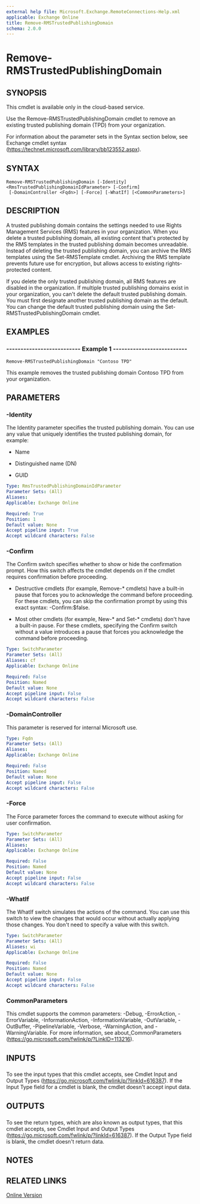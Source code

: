 ```yaml
---
external help file: Microsoft.Exchange.RemoteConnections-Help.xml
applicable: Exchange Online
title: Remove-RMSTrustedPublishingDomain
schema: 2.0.0
---
```


# Remove-RMSTrustedPublishingDomain

## SYNOPSIS
This cmdlet is available only in the cloud-based service.

Use the Remove-RMSTrustedPublishingDomain cmdlet to remove an existing trusted publishing domain (TPD) from your organization.

For information about the parameter sets in the Syntax section below, see Exchange cmdlet syntax (https://technet.microsoft.com/library/bb123552.aspx).

## SYNTAX

```
Remove-RMSTrustedPublishingDomain [-Identity] <RmsTrustedPublishingDomainIdParameter> [-Confirm]
 [-DomainController <Fqdn>] [-Force] [-WhatIf] [<CommonParameters>]
```

## DESCRIPTION
A trusted publishing domain contains the settings needed to use Rights Management Services (RMS) features in your organization. When you delete a trusted publishing domain, all existing content that's protected by the RMS templates in the trusted publishing domain becomes unreadable. Instead of deleting the trusted publishing domain, you can archive the RMS templates using the Set-RMSTemplate cmdlet. Archiving the RMS template prevents future use for encryption, but allows access to existing rights-protected content.

If you delete the only trusted publishing domain, all RMS features are disabled in the organization. If multiple trusted publishing domains exist in your organization, you can't delete the default trusted publishing domain. You must first designate another trusted publishing domain as the default. You can change the default trusted publishing domain using the Set-RMSTrustedPublishingDomain cmdlet.

## EXAMPLES

### -------------------------- Example 1 --------------------------
```
Remove-RMSTrustedPublishingDomain "Contoso TPD"
```

This example removes the trusted publishing domain Contoso TPD from your organization.

## PARAMETERS

### -Identity
The Identity parameter specifies the trusted publishing domain. You can use any value that uniquely identifies the trusted publishing domain, for example:

- Name

- Distinguished name (DN)

- GUID

```yaml
Type: RmsTrustedPublishingDomainIdParameter
Parameter Sets: (All)
Aliases:
Applicable: Exchange Online

Required: True
Position: 1
Default value: None
Accept pipeline input: True
Accept wildcard characters: False
```

### -Confirm
The Confirm switch specifies whether to show or hide the confirmation prompt. How this switch affects the cmdlet depends on if the cmdlet requires confirmation before proceeding.

- Destructive cmdlets (for example, Remove-\* cmdlets) have a built-in pause that forces you to acknowledge the command before proceeding. For these cmdlets, you can skip the confirmation prompt by using this exact syntax: -Confirm:$false.

- Most other cmdlets (for example, New-\* and Set-\* cmdlets) don't have a built-in pause. For these cmdlets, specifying the Confirm switch without a value introduces a pause that forces you acknowledge the command before proceeding.

```yaml
Type: SwitchParameter
Parameter Sets: (All)
Aliases: cf
Applicable: Exchange Online

Required: False
Position: Named
Default value: None
Accept pipeline input: False
Accept wildcard characters: False
```

### -DomainController
This parameter is reserved for internal Microsoft use.

```yaml
Type: Fqdn
Parameter Sets: (All)
Aliases:
Applicable: Exchange Online

Required: False
Position: Named
Default value: None
Accept pipeline input: False
Accept wildcard characters: False
```

### -Force
The Force parameter forces the command to execute without asking for user confirmation.

```yaml
Type: SwitchParameter
Parameter Sets: (All)
Aliases:
Applicable: Exchange Online

Required: False
Position: Named
Default value: None
Accept pipeline input: False
Accept wildcard characters: False
```

### -WhatIf
The WhatIf switch simulates the actions of the command. You can use this switch to view the changes that would occur without actually applying those changes. You don't need to specify a value with this switch.

```yaml
Type: SwitchParameter
Parameter Sets: (All)
Aliases: wi
Applicable: Exchange Online

Required: False
Position: Named
Default value: None
Accept pipeline input: False
Accept wildcard characters: False
```

### CommonParameters
This cmdlet supports the common parameters: -Debug, -ErrorAction, -ErrorVariable, -InformationAction, -InformationVariable, -OutVariable, -OutBuffer, -PipelineVariable, -Verbose, -WarningAction, and -WarningVariable. For more information, see about_CommonParameters (https://go.microsoft.com/fwlink/p/?LinkID=113216).

## INPUTS

###  
To see the input types that this cmdlet accepts, see Cmdlet Input and Output Types (https://go.microsoft.com/fwlink/p/?linkId=616387). If the Input Type field for a cmdlet is blank, the cmdlet doesn't accept input data.

## OUTPUTS

###  
To see the return types, which are also known as output types, that this cmdlet accepts, see Cmdlet Input and Output Types (https://go.microsoft.com/fwlink/p/?linkId=616387). If the Output Type field is blank, the cmdlet doesn't return data.

## NOTES

## RELATED LINKS

[Online Version](https://technet.microsoft.com/library/778b4b91-0079-462b-b58d-3b3507ed8f69.aspx)
